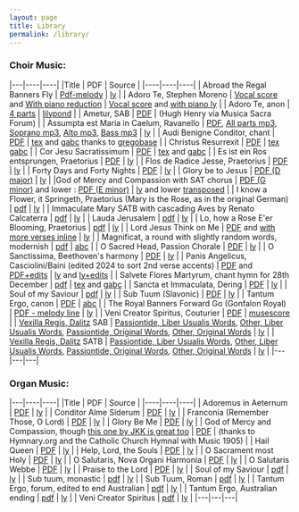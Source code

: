 ```yaml
---
layout: page
title: Library
permalink: /library/
---
```


### Choir Music:

|---|----|----|
|Title | PDF | Source |
|----|----|----|
| Abroad the Regal Banners Fly | [Pdf-melody](/pdf/hymns/AbroadTheRegal.pdf) | [ly](/pdf/hymns/AbroadTheRegal.ly) |
| Adoro Te, Stephen Moreno | [Vocal score](/pdf/AdoroTe-vocal.pdf) and [With piano reduction](/pdf/AdoroTe.pdf) | [Vocal score](/pdf/AdoroTe-vocal.ly) and [with piano ly](/pdf/hymns/AdoroTe.ly) |
| Adoro Te, anon | [4 parts](/pdf/hymns/AdoroTe-a4.pdf) | [lilypond](/pdf/hymns/AdoroTe-a4.ly) |
| Ametur, SAB | [PDF](/pdf/AmeturChoir.pdf) | (Hugh Henry via Musica Sacra Forum) |
| Assumpta est Maria in Caelum, Ravanello | [PDF](/pdf/motets/Ravanello_Assumpta.pdf), [All parts mp3](/pdf/motets/Ravanello_Assumpta.mp3), [Soprano mp3](/pdf/motets/Rav-sop.mp3), [Alto mp3](/pdf/motets/Rav-alt.mp3), [Bass mp3](/pdf/motets/Rav-bas.mp3) | [ly](/pdf/motets/Ravanello_Assumpta.ly) |
| Audi Benigne Conditor, chant | [PDF](/pdf/chant/audiben.pdf) | [tex](/pdf/chant/audiben.tex) and [gabc](/pdf/chant/hy--audi_benigne_conditor--solesmes_1961.gabc) thanks to [gregobase](https://gregobase.selapa.net/chant.php?id=1830) |
| Christus Resurrexit | [PDF](/pdf/chant/christus-resurrexit.pdf) | [tex](/pdf/chant/christus-resurrexit.tex) [gabc](/pdf/chant/christus-resurrexit.gabc) |
| Cor Jesu Sacratissimum | [PDF](/pdf/corjesusacratissimum.pdf) | [tex](/pdf/corjesusacratissimum.tex) and [gabc](/pdf/corjesu.gabc) |
| Es ist ein Ros entsprungen, Praetorius | [PDF](/pdf/motets/Praetorius_einros.pdf) | [ly](/pdf/motets/Praetorius_einros.ly) |
| Flos de Radice Jesse, Praetorius | [PDF](/pdf/motets/Praetorius_flos.pdf) | [ly](/pdf/motets/Praetorius_flos.ly) |
| Forty Days and Forty Nights | [PDF](/pdf/hymns/FortyDays.pdf) | [ly](/pdf/hymns/FortyDays.ly) |
| Glory be to Jesus | [PDF (D major)](/pdf/motets/Glory-be-to-Jesus.pdf) | [ly](/pdf/motets/Glory-be-to-Jesus.ly) |
|God of Mercy and Compassion with SAT chorus | [PDF (G minor)](/pdf/hymns/GodofMercy.pdf) and lower : [PDF (E minor)](/pdf/hymns/GodofMercy-low.pdf) | [ly](/pdf/hymns/GodofMercy.ly) and lower [transposed](/pdf/hymns/GodofMercy-low.ly) |
| I know a Flower, it Springeth, Praetorius (Mary is the Rose, as in the original German) | [pdf](/pdf/motets/Iknowarose.pdf) | [ly](/pdf/motets/Iknowarose.ly) |
| Immaculate Mary SATB with cascading Aves by Renato Calcaterra | [pdf](/pdf/hymns/ImmaculateMary-Calcaterra.pdf) | [ly](/pdf/hymns/ImmaculateMary-Calcaterra.ly) |
| Lauda Jerusalem | [pdf](/pdf/LaudaJerusalem.pdf) | [ly](/pdf/LaudaJerusalem.ly) |
| Lo, how a Rose E'er Blooming, Praetorius | [pdf](/pdf/motets/lohowarose.pdf) | [ly](/pdf/motets/lohowarose.ly) |
| Lord Jesus Think on Me | [PDF](/pdf/hymns/LordJesusThink.pdf) and [with more verses inline](/pdf/LordJesus-choir.pdf) | [ly](/pdf/hymns/LordJesusThink.ly) |
| Magnificat, a round with slightly random words, modernish | [pdf](/pdf/motets/magnificat-cf.pdf) | [abc](/pdf/motets/magnificat-cf.abc) |
| O Sacred Head, Passion Chorale | [PDF](/pdf/hymns/OSacredHead.pdf) | [ly](/pdf/hymns/OSacredHead.ly) |
| O Sanctissima, Beethoven's harmony | [PDF](/pdf/motets/O_sanctissima.pdf) | [ly](/pdf/motets/O_sanctissima.ly) |
| Panis Angelicus, Casciolini/Baini (edited 2024 to sort 2nd verse accents) | [PDF](/pdf/motets/Casciolini_Panis_Angelicus.pdf) and [PDF+edits](/pdf/motets/Cascio-panis-adeney.pdf) | [ly](/pdf/motets/Casciolini_Panis_Angelicus.ly) and [ly+edits](/pdf/motets/Cascio-panis-adeney.ly) |
| Salvete Flores Martyrum, chant hymn for 28th December | [pdf](/pdf/holyinno/salvete.pdf) | [tex](/pdf/holyinno/salvete.tex) and [gabc](/pdf/holyinno/salvete.gabc) |
| Sancta et Immaculata, Dering | [PDF](/pdf/dering/10-sanctaetimmac.pdf) | [ly](/pdf/dering/10-sanctaetimmac.ly) |
| Soul of my Saviour | [pdf](/pdf/organ/Soul-choir.pdf) | [ly](/pdf/organ/Soul-choir.ly) |
| Sub Tuum (Slavonic) | [PDF](/pdf/motets/subtuum-slavonic.pdf) | [ly](/pdf/motets/subtuum-slavonic.pdf) |
| Tantum Ergo, canon | [PDF](/pdf/motets/tantumergo-dp.pdf) | [abc](/pdf/motets/tantumergo-dp.abc) |
| The Royal Banners Forward Go (Gonfalon Royal) | [PDF - melody line](/pdf/hymns/TheRoyalBanners.pdf) | [ly](/pdf/hymns/TheRoyalBanners.ly) |
| Veni Creator Spiritus, Couturier | [PDF](/pdf/Veni_Creator_-_Couturier.pdf) | [musescore](/pdf/Veni_Creator_-_Couturier.mscz) |
| [Vexilla Regis, Dalitz](http://music.dalitio.de/choir/dalitz/vexilla-regis/index.html) SAB | [Passiontide, Liber Usualis Words](/pdf/motets/vexilla-dalitz-passiontide.pdf), [Other, Liber Usualis Words](/pdf/motets/vexilla-dalitz-triumph.pdf), [Passiontide, Original Words](/pdf/motets/vexilla-dalitz-passiontide-orig.pdf), [Other, Original Words](/pdf/motets/vexilla-dalitz-triumph-orig.pdf) | [ly](/pdf/motets/vexilla-dalitz.ly) |
| [Vexilla Regis, Dalitz](http://music.dalitio.de/choir/dalitz/vexilla-regis/index.html) SATB | [Passiontide, Liber Usualis Words](/pdf/motets/vexilla-dalitz-a4-passiontide.pdf), [Other, Liber Usualis Words](/pdf/motets/vexilla-dalitz-a4-triumph.pdf), [Passiontide, Original Words](/pdf/motets/vexilla-dalitz-a4-passiontide-orig.pdf), [Other, Original Words](/pdf/motets/vexilla-dalitz-triumph-a4-orig.pdf) | [ly](/pdf/motets/vexilla-dalitz-a4.ly) |
|---|---|---|

### Organ Music:

|---|----|----|
|Title | PDF | Source |
|----|----|----|
| Adoremus in Aeternum | [PDF](/pdf/organ/adoremus.pdf) | [ly](/pdf/organ/adoremus.ly) |
| Conditor Alme Siderum | [PDF](/pdf/organ/ConditorAlme.pdf) | [ly](/pdf/organ/ConditorAlme.ly) |
| Franconia (Remember Those, O Lord) | [PDF](/pdf/organ/franconia.pdf) | [ly](/pdf/organ/franconia.ly) |
| Glory Be Me | [PDF](/pdf/organ/GloryBeMe.pdf) | [ly](/pdf/organ/GloryBeMe.ly) |
| God of Mercy and Compassion, though [this one by JKK is great too](https://forum.musicasacra.com/forum/discussion/13367/lent-or-septuagesima-hymn-god-of-mercy-and-compassion) | [PDF](/pdf/GodofMercy.pdf) | (thanks to Hymnary.org and the Catholic Church Hymnal with Music 1905) |
| Hail Queen | [PDF](/pdf/organ/HailQueen.pdf) | [ly](/pdf/organ/HailQueen.ly) |
| Help, Lord, the Souls | [PDF](/pdf/organ/HelpLord-Dundee.pdf) | [ly](/pdf/organ/HelpLord-Dundee.ly) |
| O Sacrament most Holy | [PDF](/pdf/organ/osacrament.pdf) | [ly](/pdf/organ/osacrament.ly) |
| O Salutaris, Nova Organi Harmonia | [PDF](/pdf/organ/OSalutarisNOH.pdf) | [ly](/pdf/organ/OSalutarisNOH.ly) |
| O Salutaris Webbe | [PDF](/pdf/organ/OSalutarisWebbe.pdf) | [ly](/pdf/organ/OSalutarisWebbe.ly) |
| Praise to the Lord | [PDF](/pdf/organ/PraisetotheLord.pdf) | [ly](/pdf/organ/PraisetotheLord.ly) |
| Soul of my Saviour | [pdf](/pdf/organ/Soul.pdf) | [ly](/pdf/organ/Soul.ly) |
| Sub tuum, monastic | [pdf](/pdf/organ/SubTuum-monastic.pdf) | [ly](/pdf/organ/SubTuum-monastic.ly) |
| Sub Tuum, Roman | [pdf](/pdf/organ/SubTuum-roman.pdf) | [ly](/pdf/organ/SubTuum-roman.ly) |
| Tantum Ergo, forum, edited to end Australian | [pdf](/pdf/organ/TantumErgo-forum.pdf) | [ly](/pdf/organ/TantumErgo-forum.ly) |
| Tantum Ergo, Australian ending | [pdf](/pdf/organ/Tantumergo.pdf) | [ly](/pdf/organ/Tantumergo.ly) |
| Veni Creator Spiritus | [pdf](/pdf/organ/VeniCreator.pdf) | [ly](/pdf/organ/VeniCreator.ly) |
|---|---|---|

